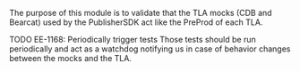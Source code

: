 The purpose of this module is to validate that the TLA mocks (CDB and Bearcat) used by the
PublisherSDK act like the PreProd of each TLA.

TODO EE-1168: Periodically trigger tests
Those tests should be run periodically and act as a watchdog notifying us in case of behavior
changes between the mocks and the TLA.
